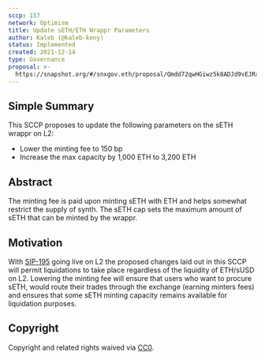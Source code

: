 ```yaml
---
sccp: 157
network: Optimism
title: Update sETH/ETH Wrappr Parameters
author: Kaleb (@kaleb-keny)
status: Implemented
created: 2021-12-14
type: Governance
proposal: >-
  https://snapshot.org/#/snxgov.eth/proposal/Qmdd72qwHGiwz5k8ADJd9vEJRxCgDZE1Rzjd3EzH8TsjZR
---
```


## Simple Summary

<!--"If you can't explain it simply, you don't understand it well enough." Provide a simplified and layman-accessible explanation of the SCCP.-->

This SCCP proposes to update the following parameters on the sETH wrappr on L2:

- Lower the minting fee to 150 bp
- Increase the max capacity by 1,000 ETH to 3,200 ETH

## Abstract

<!--A short (~200 word) description of the variable change proposed.-->

The minting fee is paid upon minting sETH with ETH and helps somewhat restrict the supply of synth. The sETH cap sets the maximum amount of sETH that can be minted by the wrappr.

## Motivation

<!--The motivation is critical for SCCPs that want to update variables within Synthetix. It should clearly explain why the existing variable is not incentive aligned. SCCP submissions without sufficient motivation may be rejected outright.-->

With [SIP-195](https://sips.synthetix.io/sips/sip-195/) going live on L2 the proposed changes laid out in this SCCP will permit liquidations to take place regardless of the liquidity of ETH/sUSD on L2. Lowering the minting fee will ensure that users who want to procure sETH, would route their trades through the exchange (earning minters fees) and ensures that some sETH minting capacity remains available for liquidation purposes.

## Copyright

Copyright and related rights waived via [CC0](https://creativecommons.org/publicdomain/zero/1.0/).
